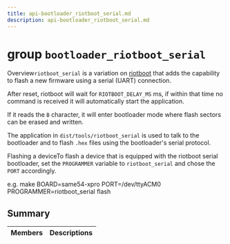 ```yaml
---
title: api-bootloader_riotboot_serial.md
description: api-bootloader_riotboot_serial.md
---
```

# group `bootloader_riotboot_serial` 

Overview`riotboot_serial` is a variation on [riotboot](./doc/starlight-docs/src/content/docs/apidoc/api-undefined.md#group__bootloader__riotboot) that adds the capability to flash a new firmware using a serial (UART) connection.

After reset, riotboot will wait for `RIOTBOOT_DELAY_MS` ms, if within that time no command is received it will automatically start the application.

If it reads the `B` character, it will enter bootloader mode where flash sectors can be erased and written.

The application in `dist/tools/riotboot_serial` is used to talk to the bootloader and to flash `.hex` files using the bootloader's serial protocol.

Flashing a deviceTo flash a device that is equipped with the riotboot serial bootloader, set the `PROGRAMMER` variable to `riotboot_serial` and chose the `PORT` accordingly.

e.g. make BOARD=same54-xpro PORT=/dev/ttyACM0 PROGRAMMER=riotboot_serial flash

## Summary

 Members                        | Descriptions                                
--------------------------------|---------------------------------------------


